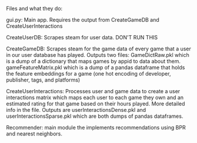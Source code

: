Files and what they do:

gui.py: Main app. Requires the output from CreateGameDB and CreateUserInteractions

CreateUserDB: Scrapes steam for user data. DON'T RUN THIS

CreateGameDB: Scrapes steam for the game data of every game that a user in our user database has played. Outputs two files: GameDictRaw.pkl which is a dump of a dictionary that maps games by appid to data about them. gameFeatureMatrix.pkl which is a dump of a pandas dataframe that holds the feature embeddings for a game (one hot encoding of developer, publisher, tags, and platforms)

CreateUserInteractions: Processes user and game data to create a user interactions matrix which maps each user to each game they own and an estimated rating for that game based on their hours played. More detailed info in the file. Outputs are userInteractionsDense.pkl and userInteractionsSparse.pkl which are both dumps of pandas dataframes.

Recommender: main module the implements recommendations using BPR and nearest neighbors.

